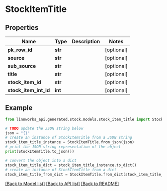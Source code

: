# StockItemTitle


## Properties

Name | Type | Description | Notes
------------ | ------------- | ------------- | -------------
**pk_row_id** | **str** |  | [optional] 
**source** | **str** |  | [optional] 
**sub_source** | **str** |  | [optional] 
**title** | **str** |  | [optional] 
**stock_item_id** | **str** |  | [optional] 
**stock_item_int_id** | **int** |  | [optional] 

## Example

```python
from linnworks_api.generated.stock.models.stock_item_title import StockItemTitle

# TODO update the JSON string below
json = "{}"
# create an instance of StockItemTitle from a JSON string
stock_item_title_instance = StockItemTitle.from_json(json)
# print the JSON string representation of the object
print(StockItemTitle.to_json())

# convert the object into a dict
stock_item_title_dict = stock_item_title_instance.to_dict()
# create an instance of StockItemTitle from a dict
stock_item_title_from_dict = StockItemTitle.from_dict(stock_item_title_dict)
```
[[Back to Model list]](../README.md#documentation-for-models) [[Back to API list]](../README.md#documentation-for-api-endpoints) [[Back to README]](../README.md)


